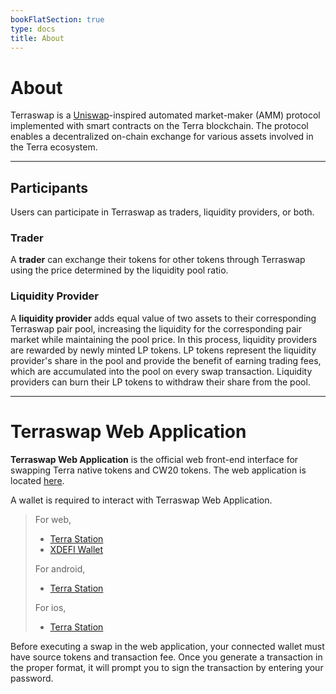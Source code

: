 ```yaml
---
bookFlatSection: true
type: docs
title: About
---
```


# About

Terraswap is a [Uniswap](https://uniswap.org/)-inspired automated market-maker (AMM) protocol implemented with smart contracts on the Terra blockchain. The protocol enables a decentralized on-chain exchange for various assets involved in the Terra ecosystem.
***
## Participants

Users can participate in Terraswap as traders, liquidity providers, or both.

### Trader
A **trader** can exchange their tokens for other tokens through Terraswap using the price determined by the liquidity pool ratio.

### Liquidity Provider
A **liquidity provider** adds equal value of two assets to their corresponding Terraswap pair pool, increasing the liquidity for the corresponding pair market while maintaining the pool price. In this process, liquidity providers are rewarded by newly minted LP tokens. LP tokens represent the liquidity provider's share in the pool and provide the benefit of earning trading fees, which are accumulated into the pool on every swap transaction. Liquidity providers can burn their LP tokens to withdraw their share from the pool. 
***
# Terraswap Web Application

**Terraswap Web Application** is the official web front-end interface for swapping Terra native tokens and CW20 tokens. The web application is located [here](https://app.terraswap.io).

A wallet is required to interact with Terraswap Web Application.
> For web, 
> - [Terra Station](https://chrome.google.com/webstore/detail/terra-station/aiifbnbfobpmeekipheeijimdpnlpgpp)
> - [XDEFI Wallet](https://chrome.google.com/webstore/detail/xdefi-wallet/hmeobnfnfcmdkdcmlblgagmfpfboieaf)
>
> For android,
> - [Terra Station](https://play.google.com/store/apps/details?id=money.terra.station)
>
> For ios,
> - [Terra Station](https://apps.apple.com/app/id1548434735)

Before executing a swap in the web application, your connected wallet must have source tokens and transaction fee. Once you generate a transaction in the proper format, it will prompt you to sign the transaction by entering your password. 
